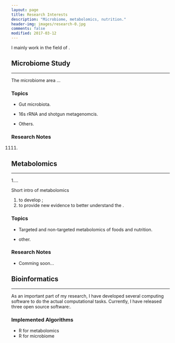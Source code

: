 ```yaml
---
layout: page
title: Research Interests
description: "Microbiome, metabolomics, nutrition."
header-img: images/research-0.jpg
comments: false
modified: 2017-03-12
---
```


I mainly work in the field of .

## Microbiome Study
-----

The microbiome area ...

### Topics

* Gut microbiota.

* 16s rRNA and shotgun metagenomcis.

* Others.

### Research Notes

1111.

## Metabolomics
-----

1....

Short intro of metabolomics
1. to develop ;
2. to provide new evidence to better understand the   .

### Topics

* Targeted and non-targeted metabolomics of foods and nutrition.

* other.

### Research Notes

* Comming soon...

## Bioinformatics
-----

As an important part of my research, I have developed several computing software to do the actual computational tasks. Currently, I have released three open source software:.

### Implemented Algorithms

* R for metabolomics
* R for microbiome
